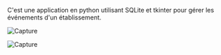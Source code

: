 C'est une application en python utilisant SQLite et tkinter pour gérer les événements d'un établissement.


![Capture](https://user-images.githubusercontent.com/73532355/147504564-5151f958-1f75-4298-b9de-5f62ef257c69.JPG)

![Capture](https://user-images.githubusercontent.com/73532355/147504822-85550c2a-5010-4f51-a15c-9d3c528c0ac5.JPG)
